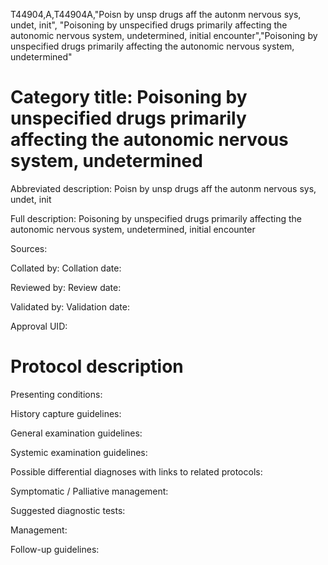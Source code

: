 T44904,A,T44904A,"Poisn by unsp drugs aff the autonm nervous sys, undet, init", "Poisoning by unspecified drugs primarily affecting the autonomic nervous system, undetermined, initial encounter","Poisoning by unspecified drugs primarily affecting the autonomic nervous system, undetermined"
# Category title: Poisoning by unspecified drugs primarily affecting the autonomic nervous system, undetermined

Abbreviated description: Poisn by unsp drugs aff the autonm nervous sys, undet, init

Full description: Poisoning by unspecified drugs primarily affecting the autonomic nervous system, undetermined, initial encounter

Sources:

Collated by:
Collation date:

Reviewed by:
Review date:

Validated by:
Validation date:

Approval UID:

# Protocol description

Presenting conditions:

History capture guidelines:

General examination guidelines:

Systemic examination guidelines:

Possible differential diagnoses with links to related protocols:

Symptomatic / Palliative management:

Suggested diagnostic tests:

Management:

Follow-up guidelines:
